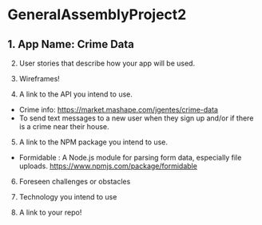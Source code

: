 # GeneralAssemblyProject2

## 1. App Name: Crime Data

2. User stories that describe how your app will be used.

3. Wireframes!

4. A link to the API you intend to use.
* Crime info: https://market.mashape.com/jgentes/crime-data
* To send text messages to a new user when they sign up and/or if there is a crime near their house.

5. A link to the NPM package you intend to use.
* Formidable : A Node.js module for parsing form data, especially file uploads. https://www.npmjs.com/package/formidable

6. Foreseen challenges or obstacles

7. Technology you intend to use

8. A link to your repo!
